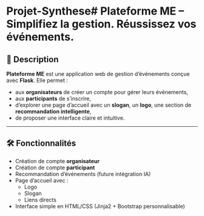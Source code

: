 # Projet-Synthese# Plateforme ME – Simplifiez la gestion. Réussissez vos événements.


## 📌 Description

**Plateforme ME** est une application web de gestion d’événements conçue avec **Flask**. Elle permet :
- aux **organisateurs** de créer un compte pour gérer leurs événements,
- aux **participants** de s’inscrire,
- d’explorer une page d’accueil avec un **slogan**, un **logo**, une section de **recommandation intelligente**,
- de proposer une interface claire et intuitive.

---


## 🛠️ Fonctionnalités

- Création de compte **organisateur**
- Création de compte **participant**
- Recommandation d’événements (future intégration IA)
- Page d’accueil avec :
  - Logo
  - Slogan
  - Liens directs
- Interface simple en HTML/CSS (Jinja2 + Bootstrap personnalisable)

